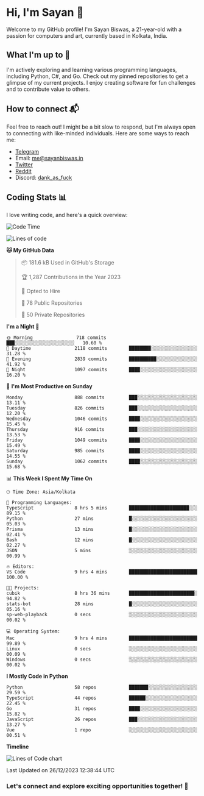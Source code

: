 # Hi, I'm Sayan 👋

Welcome to my GitHub profile! I'm Sayan Biswas, a 21-year-old with a passion for computers and art, currently based in Kolkata, India.

## What I'm up to 🚀

I'm actively exploring and learning various programming languages, including Python, C#, and Go. Check out my pinned repositories to get a glimpse of my current projects. I enjoy creating software for fun challenges and to contribute value to others.

## How to connect 📬

Feel free to reach out! I might be a bit slow to respond, but I'm always open to connecting with like-minded individuals. Here are some ways to reach me:

- [Telegram](https://t.me/dank_as_fuck)
- Email: [me@sayanbiswas.in](mailto:me@sayanbiswas.in)
- [Twitter](https://twitter.com/TheDankDel)
- [Reddit](https://www.reddit.com/user/dank_as_fuck_/)
- Discord: [dank_as_fuck](https://discordapp.com/users/506536929152466945)

## Coding Stats 📊

I love writing code, and here's a quick overview:

<!--START_SECTION:waka-->
![Code Time](http://img.shields.io/badge/Code%20Time-1%2C352%20hrs%2030%20mins-blue)

![Lines of code](https://img.shields.io/badge/From%20Hello%20World%20I%27ve%20Written-6.6%20million%20lines%20of%20code-blue)

**🐱 My GitHub Data** 

> 📦 181.6 kB Used in GitHub's Storage 
 > 
> 🏆 1,287 Contributions in the Year 2023
 > 
> 💼 Opted to Hire
 > 
> 📜 78 Public Repositories 
 > 
> 🔑 50 Private Repositories 
 > 
**I'm a Night 🦉** 

```text
🌞 Morning                718 commits         ███░░░░░░░░░░░░░░░░░░░░░░   10.60 % 
🌆 Daytime                2118 commits        ████████░░░░░░░░░░░░░░░░░   31.28 % 
🌃 Evening                2839 commits        ██████████░░░░░░░░░░░░░░░   41.92 % 
🌙 Night                  1097 commits        ████░░░░░░░░░░░░░░░░░░░░░   16.20 % 
```
📅 **I'm Most Productive on Sunday** 

```text
Monday                   888 commits         ███░░░░░░░░░░░░░░░░░░░░░░   13.11 % 
Tuesday                  826 commits         ███░░░░░░░░░░░░░░░░░░░░░░   12.20 % 
Wednesday                1046 commits        ████░░░░░░░░░░░░░░░░░░░░░   15.45 % 
Thursday                 916 commits         ███░░░░░░░░░░░░░░░░░░░░░░   13.53 % 
Friday                   1049 commits        ████░░░░░░░░░░░░░░░░░░░░░   15.49 % 
Saturday                 985 commits         ████░░░░░░░░░░░░░░░░░░░░░   14.55 % 
Sunday                   1062 commits        ████░░░░░░░░░░░░░░░░░░░░░   15.68 % 
```


📊 **This Week I Spent My Time On** 

```text
🕑︎ Time Zone: Asia/Kolkata

💬 Programming Languages: 
TypeScript               8 hrs 5 mins        ██████████████████████░░░   89.15 % 
Python                   27 mins             █░░░░░░░░░░░░░░░░░░░░░░░░   05.03 % 
Prisma                   13 mins             █░░░░░░░░░░░░░░░░░░░░░░░░   02.41 % 
Bash                     12 mins             █░░░░░░░░░░░░░░░░░░░░░░░░   02.27 % 
JSON                     5 mins              ░░░░░░░░░░░░░░░░░░░░░░░░░   00.99 % 

🔥 Editors: 
VS Code                  9 hrs 4 mins        █████████████████████████   100.00 % 

🐱‍💻 Projects: 
cubik                    8 hrs 36 mins       ████████████████████████░   94.82 % 
stats-bot                28 mins             █░░░░░░░░░░░░░░░░░░░░░░░░   05.16 % 
sp-web-playback          0 secs              ░░░░░░░░░░░░░░░░░░░░░░░░░   00.02 % 

💻 Operating System: 
Mac                      9 hrs 4 mins        █████████████████████████   99.89 % 
Linux                    0 secs              ░░░░░░░░░░░░░░░░░░░░░░░░░   00.09 % 
Windows                  0 secs              ░░░░░░░░░░░░░░░░░░░░░░░░░   00.02 % 
```

**I Mostly Code in Python** 

```text
Python                   58 repos            ███████░░░░░░░░░░░░░░░░░░   29.59 % 
TypeScript               44 repos            ██████░░░░░░░░░░░░░░░░░░░   22.45 % 
Go                       31 repos            ████░░░░░░░░░░░░░░░░░░░░░   15.82 % 
JavaScript               26 repos            ███░░░░░░░░░░░░░░░░░░░░░░   13.27 % 
Vue                      1 repo              ░░░░░░░░░░░░░░░░░░░░░░░░░   00.51 % 
```



**Timeline**

![Lines of Code chart](https://raw.githubusercontent.com/Dank-del/Dank-del/main/assets/bar_graph.png)


 Last Updated on 26/12/2023 12:38:44 UTC
<!--END_SECTION:waka-->

### Let's connect and explore exciting opportunities together! 🚀
